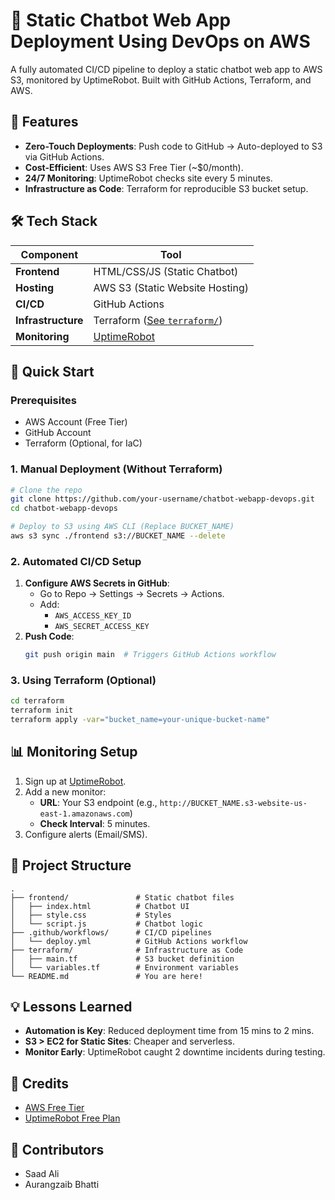 
# 🚀 Static Chatbot Web App Deployment Using DevOps on AWS

A fully automated CI/CD pipeline to deploy a static chatbot web app to AWS S3, monitored by UptimeRobot. Built with GitHub Actions, Terraform, and AWS.


## 🌟 Features
- **Zero-Touch Deployments**: Push code to GitHub → Auto-deployed to S3 via GitHub Actions.
- **Cost-Efficient**: Uses AWS S3 Free Tier (~$0/month).
- **24/7 Monitoring**: UptimeRobot checks site every 5 minutes.
- **Infrastructure as Code**: Terraform for reproducible S3 bucket setup.

## 🛠️ Tech Stack
| Component          | Tool                                                                 |
|--------------------|---------------------------------------------------------------------|
| **Frontend**       | HTML/CSS/JS (Static Chatbot)                                        |
| **Hosting**        | AWS S3 (Static Website Hosting)                                     |
| **CI/CD**          | GitHub Actions                                                      |
| **Infrastructure** | Terraform ([See `terraform/`](terraform/))                          |
| **Monitoring**     | [UptimeRobot](https://uptimerobot.com/)                             |

## 🚀 Quick Start
### Prerequisites
- AWS Account (Free Tier)
- GitHub Account
- Terraform (Optional, for IaC)

### 1. Manual Deployment (Without Terraform)
```bash
# Clone the repo
git clone https://github.com/your-username/chatbot-webapp-devops.git
cd chatbot-webapp-devops

# Deploy to S3 using AWS CLI (Replace BUCKET_NAME)
aws s3 sync ./frontend s3://BUCKET_NAME --delete
```

### 2. Automated CI/CD Setup
1. **Configure AWS Secrets in GitHub**:
   - Go to Repo → Settings → Secrets → Actions.
   - Add:
     - `AWS_ACCESS_KEY_ID`
     - `AWS_SECRET_ACCESS_KEY`
2. **Push Code**:
   ```bash
   git push origin main  # Triggers GitHub Actions workflow
   ```

### 3. Using Terraform (Optional)
```bash
cd terraform
terraform init
terraform apply -var="bucket_name=your-unique-bucket-name"
```

## 📊 Monitoring Setup
1. Sign up at [UptimeRobot](https://uptimerobot.com/).
2. Add a new monitor:
   - **URL**: Your S3 endpoint (e.g., `http://BUCKET_NAME.s3-website-us-east-1.amazonaws.com`)
   - **Check Interval**: 5 minutes.
3. Configure alerts (Email/SMS).

## 📂 Project Structure
```
.
├── frontend/               # Static chatbot files
│   ├── index.html          # Chatbot UI
│   ├── style.css           # Styles
│   └── script.js           # Chatbot logic
├── .github/workflows/      # CI/CD pipelines
│   └── deploy.yml          # GitHub Actions workflow
├── terraform/              # Infrastructure as Code
│   ├── main.tf             # S3 bucket definition
│   └── variables.tf        # Environment variables
└── README.md               # You are here!
```



## 💡 Lessons Learned
- **Automation is Key**: Reduced deployment time from 15 mins to 2 mins.
- **S3 > EC2 for Static Sites**: Cheaper and serverless.
- **Monitor Early**: UptimeRobot caught 2 downtime incidents during testing.


## 🙏 Credits
- [AWS Free Tier](https://aws.amazon.com/free/)
- [UptimeRobot Free Plan](https://uptimerobot.com/)

## 🤝 Contributors

- Saad Ali  
- Aurangzaib Bhatti

